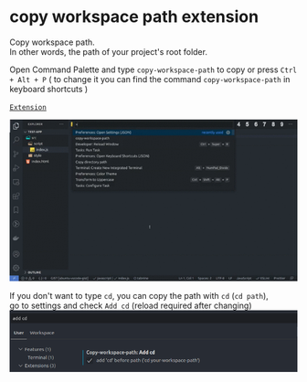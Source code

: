 # copy workspace path extension

Copy workspace path. <br>
In other words, the path of your project's root folder.

Open Command Palette and type `copy-workspace-path` to copy or press `Ctrl + Alt + P` ( to change it you can find the command `copy-workspace-path` in keyboard shortcuts )

[`Extension`](https://marketplace.visualstudio.com/items?itemName=Malashevskyi.copy-workspace-path)

![extension gif](./images/gif.gif)

If you don't want to type `cd`, you can copy the path with `cd` (`cd path`), <br> go to settings and check `Add cd` (reload required after changing)
![settings screenshot](./images/screenshot.png)